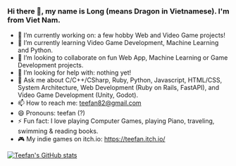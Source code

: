### Hi there 👋, my name is Long (means Dragon in Vietnamese). I'm from Viet Nam.

- 🔭 I’m currently working on: a few hobby Web and Video Game projects!
- 🌱 I’m currently learning Video Game Development, Machine Learning and Python.
- 👯 I’m looking to collaborate on fun Web App, Machine Learning or Game Development projects.
- 🤔 I’m looking for help with: nothing yet!
- 💬 Ask me about C/C++/CSharp, Ruby, Python, Javascript, HTML/CSS, System Architecture, Web Development (Ruby on Rails, FastAPI), and Video Game Development (Unity, Godot).
- 📫 How to reach me: teefan82@gmail.com
- 😄 Pronouns: teefan (?)
- ⚡ Fun fact: I love playing Computer Games, playing Piano, traveling, swimming & reading books.
- 🎮 My indie games on itch.io: https://teefan.itch.io/

[![Teefan's GitHub stats](https://github-readme-stats.vercel.app/api?username=teefan)](https://github.com/teefan/github-readme-stats)
